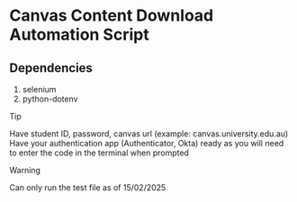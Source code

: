 # Canvas Content Download Automation Script

## Dependencies
1. selenium
2. python-dotenv

> [!TIP]
> Have student ID, password, canvas url (example: canvas.university.edu.au)
> Have your authentication app (Authenticator, Okta) ready as you will need to enter the code in the terminal when prompted

> [!WARNING]  
> Can only run the test file as of 15/02/2025